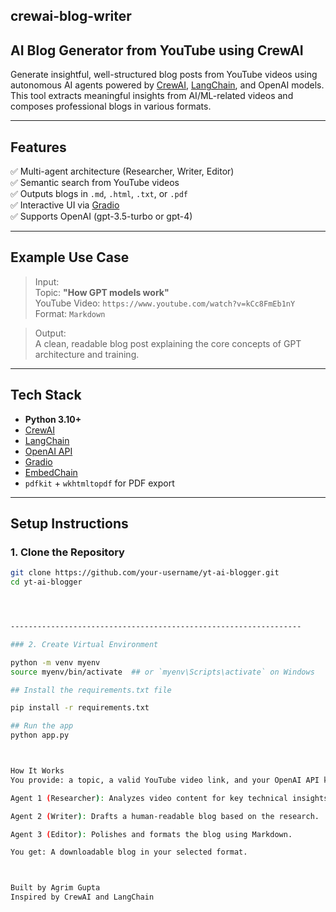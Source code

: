 ## crewai-blog-writer

##  AI Blog Generator from YouTube using CrewAI

Generate insightful, well-structured blog posts from YouTube videos using autonomous AI agents powered by [CrewAI](https://github.com/joaomdmoura/crewai), [LangChain](https://github.com/langchain-ai/langchain), and OpenAI models. This tool extracts meaningful insights from AI/ML-related videos and composes professional blogs in various formats.

-----------------------------------------------------------------------

##  Features

✅ Multi-agent architecture (Researcher, Writer, Editor)  
✅ Semantic search from YouTube videos  
✅ Outputs blogs in `.md`, `.html`, `.txt`, or `.pdf`  
✅ Interactive UI via [Gradio](https://gradio.app)  
✅ Supports OpenAI (gpt-3.5-turbo or gpt-4)

-------------------------------------------------------------------------

##  Example Use Case

> Input:  
> Topic: **"How GPT models work"**  
> YouTube Video: `https://www.youtube.com/watch?v=kCc8FmEb1nY`  
> Format: `Markdown`  

> Output:  
> A clean, readable blog post explaining the core concepts of GPT architecture and training.

-------------------------------------------------------------------

##  Tech Stack

- **Python 3.10+**
- [CrewAI](https://github.com/joaomdmoura/crewai)
- [LangChain](https://github.com/langchain-ai/langchain)
- [OpenAI API](https://platform.openai.com/)
- [Gradio](https://gradio.app)
- [EmbedChain](https://github.com/embedchain/embedchain)
- `pdfkit` + `wkhtmltopdf` for PDF export

-------------------------------------------------------------------

##  Setup Instructions

### 1. Clone the Repository

```bash
git clone https://github.com/your-username/yt-ai-blogger.git
cd yt-ai-blogger




-----------------------------------------------------------------

### 2. Create Virtual Environment

python -m venv myenv
source myenv/bin/activate  ## or `myenv\Scripts\activate` on Windows

## Install the requirements.txt file

pip install -r requirements.txt

## Run the app
python app.py



How It Works
You provide: a topic, a valid YouTube video link, and your OpenAI API key.

Agent 1 (Researcher): Analyzes video content for key technical insights.

Agent 2 (Writer): Drafts a human-readable blog based on the research.

Agent 3 (Editor): Polishes and formats the blog using Markdown.

You get: A downloadable blog in your selected format.



Built by Agrim Gupta
Inspired by CrewAI and LangChain